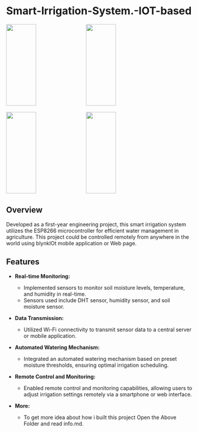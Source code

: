 # Smart-Irrigation-System.-IOT-based


<img src="https://github.com/user-attachments/assets/52404694-9969-4c35-93f5-d238ecf9b4b7" width=40% height="220" /> &ensp; <img src="https://github.com/user-attachments/assets/55172946-d1c7-45d3-959f-df6639213cb6" width=40% height="220" /> 

<img src="https://github.com/user-attachments/assets/ead672be-d382-4be6-8947-c75c33cd7dfd" width=40% height="220" /> &ensp; <img src="https://github.com/user-attachments/assets/a33607c2-db09-41fc-8cfd-8298ad5d18df" width=40% height="220" /> 





## Overview
Developed as a first-year engineering project, this smart irrigation system utilizes the ESP8266 microcontroller for efficient water management in agriculture. This project could be controlled remotely from anywhere in the world using blynkIOt mobile application or Web page. 

## Features
- **Real-time Monitoring:**
  - Implemented sensors to monitor soil moisture levels, temperature, and humidity in real-time.
  - Sensors used include DHT sensor, humidity sensor, and soil moisture sensor.

- **Data Transmission:**
  - Utilized Wi-Fi connectivity to transmit sensor data to a central server or mobile application.

- **Automated Watering Mechanism:**
  - Integrated an automated watering mechanism based on preset moisture thresholds, ensuring optimal irrigation scheduling.

- **Remote Control and Monitoring:**
  - Enabled remote control and monitoring capabilities, allowing users to adjust irrigation settings remotely via a smartphone or web interface.
- **More:**
  - To get more idea about how i built this project Open the Above Folder and read info.md.
